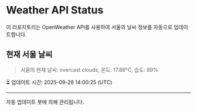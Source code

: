 
# Weather API Status

이 리포지토리는 OpenWeather API를 사용하여 서울의 날씨 정보를 자동으로 업데이트합니다.

## 현재 서울 날씨
> 서울의 현재 날씨: overcast clouds, 온도: 17.88°C, 습도: 89%

⏳ 업데이트 시간: 2025-09-28 14:00:25 (UTC)

---
자동 업데이트 봇에 의해 관리됩니다.
